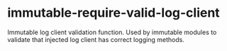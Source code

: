 # immutable-require-valid-log-client

Immutable log client validation function. Used by immutable modules to validate
that injected log client has correct logging methods.